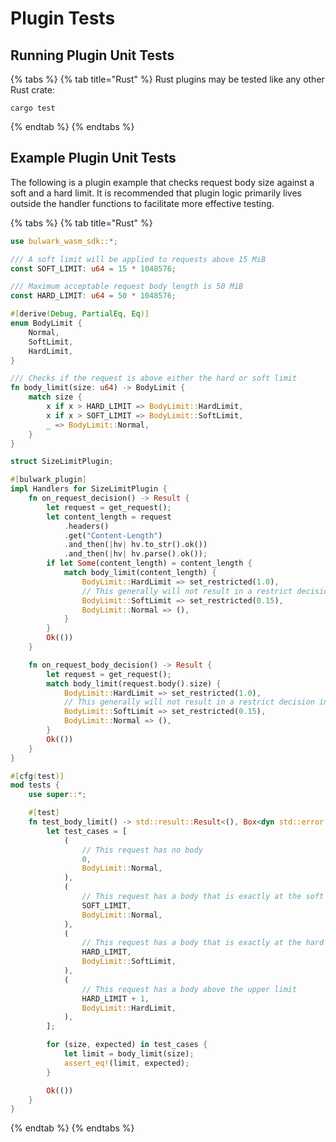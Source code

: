 # Plugin Tests

## Running Plugin Unit Tests

{% tabs %}
{% tab title="Rust" %}
Rust plugins may be tested like any other Rust crate:

```
cargo test
```
{% endtab %}
{% endtabs %}

## Example Plugin Unit Tests

The following is a plugin example that checks request body size against a soft and a hard limit. It is recommended that plugin logic primarily lives outside the handler functions to facilitate more effective testing.

{% tabs %}
{% tab title="Rust" %}
```rust
use bulwark_wasm_sdk::*;

/// A soft limit will be applied to requests above 15 MiB
const SOFT_LIMIT: u64 = 15 * 1048576;

/// Maximum acceptable request body length is 50 MiB
const HARD_LIMIT: u64 = 50 * 1048576;

#[derive(Debug, PartialEq, Eq)]
enum BodyLimit {
    Normal,
    SoftLimit,
    HardLimit,
}

/// Checks if the request is above either the hard or soft limit
fn body_limit(size: u64) -> BodyLimit {
    match size {
        x if x > HARD_LIMIT => BodyLimit::HardLimit,
        x if x > SOFT_LIMIT => BodyLimit::SoftLimit,
        _ => BodyLimit::Normal,
    }
}

struct SizeLimitPlugin;

#[bulwark_plugin]
impl Handlers for SizeLimitPlugin {
    fn on_request_decision() -> Result {
        let request = get_request();
        let content_length = request
            .headers()
            .get("Content-Length")
            .and_then(|hv| hv.to_str().ok())
            .and_then(|hv| hv.parse().ok());
        if let Some(content_length) = content_length {
            match body_limit(content_length) {
                BodyLimit::HardLimit => set_restricted(1.0),
                // This generally will not result in a restrict decision in isolation
                BodyLimit::SoftLimit => set_restricted(0.15),
                BodyLimit::Normal => (),
            }
        }
        Ok(())
    }

    fn on_request_body_decision() -> Result {
        let request = get_request();
        match body_limit(request.body().size) {
            BodyLimit::HardLimit => set_restricted(1.0),
            // This generally will not result in a restrict decision in isolation
            BodyLimit::SoftLimit => set_restricted(0.15),
            BodyLimit::Normal => (),
        }
        Ok(())
    }
}

#[cfg(test)]
mod tests {
    use super::*;

    #[test]
    fn test_body_limit() -> std::result::Result<(), Box<dyn std::error::Error>> {
        let test_cases = [
            (
                // This request has no body
                0,
                BodyLimit::Normal,
            ),
            (
                // This request has a body that is exactly at the soft limit
                SOFT_LIMIT,
                BodyLimit::Normal,
            ),
            (
                // This request has a body that is exactly at the hard limit
                HARD_LIMIT,
                BodyLimit::SoftLimit,
            ),
            (
                // This request has a body above the upper limit
                HARD_LIMIT + 1,
                BodyLimit::HardLimit,
            ),
        ];

        for (size, expected) in test_cases {
            let limit = body_limit(size);
            assert_eq!(limit, expected);
        }

        Ok(())
    }
}
```
{% endtab %}
{% endtabs %}
